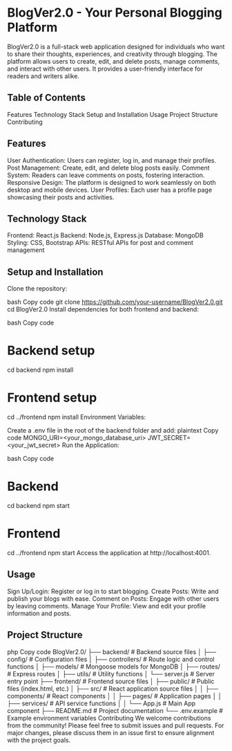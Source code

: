 # BlogVer2.0 - Your Personal Blogging Platform
BlogVer2.0 is a full-stack web application designed for individuals who want to share their thoughts, experiences, and creativity through blogging. The platform allows users to create, edit, and delete posts, manage comments, and interact with other users. It provides a user-friendly interface for readers and writers alike.

## Table of Contents
Features
Technology Stack
Setup and Installation
Usage
Project Structure
Contributing
## Features
User Authentication: Users can register, log in, and manage their profiles.
Post Management: Create, edit, and delete blog posts easily.
Comment System: Readers can leave comments on posts, fostering interaction.
Responsive Design: The platform is designed to work seamlessly on both desktop and mobile devices.
User Profiles: Each user has a profile page showcasing their posts and activities.
## Technology Stack
Frontend: React.js
Backend: Node.js, Express.js
Database: MongoDB
Styling: CSS, Bootstrap
APIs: RESTful APIs for post and comment management
## Setup and Installation
Clone the repository:

bash
Copy code
git clone https://github.com/your-username/BlogVer2.0.git
cd BlogVer2.0
Install dependencies for both frontend and backend:

bash
Copy code
# Backend setup
cd backend
npm install

# Frontend setup
cd ../frontend
npm install
Environment Variables:

Create a .env file in the root of the backend folder and add:
plaintext
Copy code
MONGO_URI=<your_mongo_database_uri>
JWT_SECRET=<your_jwt_secret>
Run the Application:

bash
Copy code
# Backend
cd backend
npm start

# Frontend
cd ../frontend
npm start
Access the application at http://localhost:4001.

## Usage
Sign Up/Login: Register or log in to start blogging.
Create Posts: Write and publish your blogs with ease.
Comment on Posts: Engage with other users by leaving comments.
Manage Your Profile: View and edit your profile information and posts.
## Project Structure
php
Copy code
BlogVer2.0/
├── backend/                # Backend source files
│   ├── config/             # Configuration files
│   ├── controllers/        # Route logic and control functions
│   ├── models/             # Mongoose models for MongoDB
│   ├── routes/             # Express routes
│   ├── utils/              # Utility functions
│   └── server.js           # Server entry point
├── frontend/               # Frontend source files
│   ├── public/             # Public files (index.html, etc.)
│   ├── src/                # React application source files
│   │   ├── components/     # React components
│   │   ├── pages/          # Application pages
│   │   ├── services/       # API service functions
│   │   └── App.js          # Main App component
├── README.md               # Project documentation
└── .env.example            # Example environment variables
Contributing
We welcome contributions from the community! Please feel free to submit issues and pull requests. For major changes, please discuss them in an issue first to ensure alignment with the project goals.

